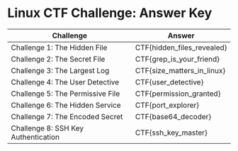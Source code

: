 # Linux CTF Challenge: Answer Key

| Challenge   | Answer |
| -------- | ------- |
| Challenge 1: The Hidden File | CTF{hidden_files_revealed} |
| Challenge 2: The Secret File | CTF{grep_is_your_friend} |
| Challenge 3: The Largest Log | CTF{size_matters_in_linux} |
| Challenge 4: The User Detective | CTF{user_detective} |
| Challenge 5: The Permissive File | CTF{permission_granted} |
| Challenge 6: The Hidden Service | CTF{port_explorer} |
| Challenge 7: The Encoded Secret | CTF{base64_decoder} |
| Challenge 8: SSH Key Authentication | CTF{ssh_key_master} |
